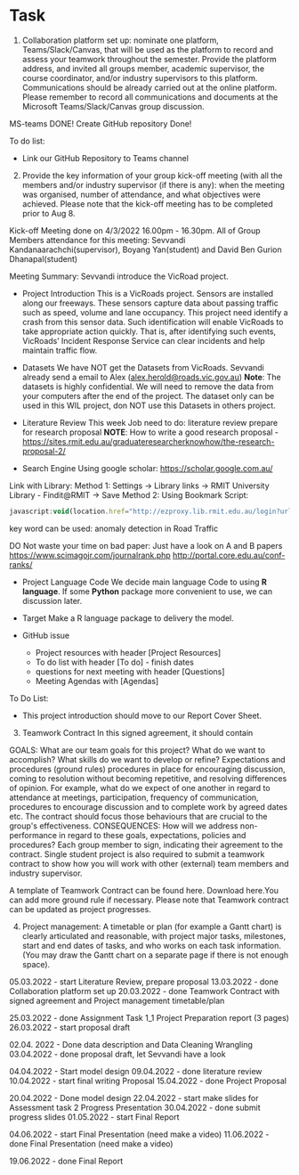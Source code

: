 # Task
1. Collaboration platform set up: nominate one platform, Teams/Slack/Canvas, that will be used as the platform to record and assess your teamwork throughout the semester.  Provide the platform address, and invited all groups member, academic supervisor, the course coordinator, and/or industry supervisors to this platform.  Communications should be already carried out at the online platform. Please remember to record all communications and documents at the Microsoft Teams/Slack/Canvas group discussion.

MS-teams DONE!
Create GitHub repository Done!

To do list:
+ Link our GitHub Repository to Teams channel

2.  Provide the key information of your group kick-off meeting (with all the members and/or industry supervisor (if there is any):  when the  meeting was organised, number of attendance, and what objectives were achieved.  Please note that the kick-off meeting has to be completed prior to Aug 8.

Kick-off Meeting done on 4/3/2022 16.00pm - 16.30pm.
All of Group Members attendance for this meeting: Sevvandi Kandanaarachchi(supervisor), Boyang Yan(student) and David Ben Gurion Dhanapal(student)

Meeting Summary:
Sevvandi introduce the VicRoad project.

+ Project Introduction
This is a VicRoads project. Sensors are installed along our freeways. These sensors capture data about passing traffic such as speed, volume and lane occupancy. This project need identify a crash from this sensor data. Such identification will enable VicRoads to take appropriate action quickly. That is, after identifying such events, VicRoads’ Incident Response Service can clear incidents and help maintain traffic flow.

+ Datasets
We have NOT get the Datasets from VicRoads. Sevvandi already send a email to Alex (alex.herold@roads.vic.gov.au)
**Note**: The datasets is highly confidential. We will need to remove the data from your computers after the end of the project. The dataset only can be used in this WIL project, don NOT use this Datasets in others project.

+ Literature Review
This week Job need to do: literature review prepare for research proposal
**NOTE**: How to write a good research proposal - https://sites.rmit.edu.au/graduateresearcherknowhow/the-research-proposal-2/

+ Search Engine
Using google scholar: https://scholar.google.com.au/

Link with Library:
Method 1: Settings -> Library links -> RMIT University Library - Findit@RMIT -> Save
Method 2: Using Bookmark Script:

``` javascript
javascript:void(location.href="http://ezproxy.lib.rmit.edu.au/login?url="+location.href)
```

key word can be used: anomaly detection in Road Traffic

DO Not waste your time on bad paper: Just have a look on A and B papers
https://www.scimagojr.com/journalrank.php
http://portal.core.edu.au/conf-ranks/

+ Project Language Code
We decide main language Code to using **R language**. If some **Python** package more convenient to use, we can discussion later.

+ Target
Make a R language package to delivery the model.

+ GitHub issue
  - Project resources with header [Project Resources]
  - To do list with header [To do] - finish dates
  - questions for next meeting with header [Questions]
  - Meeting Agendas with [Agendas]
  
To Do List:
- This project introduction should move to our Report Cover Sheet.

3. Teamwork Contract  In this signed agreement, it should contain

GOALS: What are our team goals for this project? What do we want to accomplish? What skills do we want to develop or refine?
Expectations and procedures (ground rules)  procedures in place for encouraging discussion, coming to resolution without becoming repetitive, and resolving differences of opinion. For example,  what do we expect of one another in regard to attendance at meetings, participation, frequency of communication, procedures to encourage discussion and to complete work by agreed dates etc. The contract should focus those behaviours that are crucial to the group's effectiveness.
CONSEQUENCES: How will we address non-performance in regard to these goals, expectations, policies and procedures?
Each group member  to sign, indicating their agreement to the contract.
Single student project is also required to submit a teamwork contract to show how you will work with other (external) team members and industry supervisor.

A template of Teamwork Contract can be found here.  Download here.You can add more ground rule if necessary.   Please note that Teamwork contract can be updated as project progresses.

4. Project management:  A timetable or plan (for example a Gantt chart) is clearly articulated and reasonable, with project major tasks, milestones, start and end dates of tasks, and who works on each task information.   (You may draw the Gantt chart on a separate page if there is not enough space).

05.03.2022 - start Literature Review, prepare proposal
13.03.2022 - done Collaboration platform set up
20.03.2022 - done Teamwork Contract with signed agreement and Project management timetable/plan


25.03.2022 - done Assignment Task 1_1 Project Preparation report (3 pages)
26.03.2022 - start proposal draft

02.04. 2022 - Done data description and Data Cleaning Wrangling
03.04.2022 - done proposal draft, let Sevvandi have a look

04.04.2022 - Start model design
09.04.2022 - done literature review
10.04.2022 - start final writing Proposal
15.04.2022 - done Project Proposal

20.04.2022 - Done model design
22.04.2022 - start make slides for Assessment task 2 Progress Presentation
30.04.2022 - done submit progress slides
01.05.2022 - start Final Report

04.06.2022 - start Final Presentation (need make a video)
11.06.2022 - done Final Presentation (need make a video)

19.06.2022 - done Final Report
